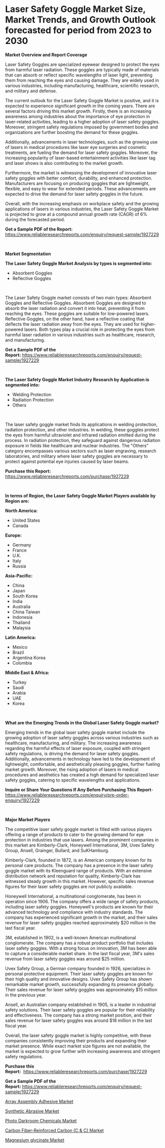 <p><h1>Laser Safety Goggle Market Size, Market Trends, and Growth Outlook forecasted for period from 2023 to 2030</h1></p><p><strong>Market Overview and Report Coverage</strong></p>
<p><p>Laser Safety Goggles are specialized eyewear designed to protect the eyes from harmful laser radiation. These goggles are typically made of materials that can absorb or reflect specific wavelengths of laser light, preventing them from reaching the eyes and causing damage. They are widely used in various industries, including manufacturing, healthcare, scientific research, and military and defense.</p><p>The current outlook for the Laser Safety Goggle Market is positive, and it is expected to experience significant growth in the coming years. There are several factors driving this market growth. Firstly, there is an increasing awareness among industries about the importance of eye protection in laser-related activities, leading to a higher adoption of laser safety goggles. Moreover, stringent safety regulations imposed by government bodies and organizations are further boosting the demand for these goggles.</p><p>Additionally, advancements in laser technologies, such as the growing use of lasers in medical procedures like laser eye surgeries and cosmetic treatments, are fueling the demand for laser safety goggles. Moreover, the increasing popularity of laser-based entertainment activities like laser tag and laser shows is also contributing to the market growth.</p><p>Furthermore, the market is witnessing the development of innovative laser safety goggles with better comfort, durability, and enhanced protection. Manufacturers are focusing on producing goggles that are lightweight, flexible, and easy to wear for extended periods. These advancements are expected to drive the demand for laser safety goggles in the future.</p><p>Overall, with the increasing emphasis on workplace safety and the growing applications of lasers in various industries, the Laser Safety Goggle Market is projected to grow at a compound annual growth rate (CAGR) of 6% during the forecasted period.</p></p>
<p><strong>Get a Sample PDF of the Report:</strong> <a href="https://www.reliableresearchreports.com/enquiry/request-sample/1927229">https://www.reliableresearchreports.com/enquiry/request-sample/1927229</a></p>
<p>&nbsp;</p>
<p><strong>Market Segmentation</strong></p>
<p><strong>The Laser Safety Goggle Market Analysis by types is segmented into:</strong></p>
<p><ul><li>Absorbent Goggles</li><li>Reflective Goggles</li></ul></p>
<p>&nbsp;</p>
<p><p>The Laser Safety Goggle market consists of two main types: Absorbent Goggles and Reflective Goggles. Absorbent Goggles are designed to absorb the laser radiation and convert it into heat, preventing it from reaching the eyes. These goggles are suitable for low-powered lasers. Reflective Goggles, on the other hand, have a reflective coating that deflects the laser radiation away from the eyes. They are used for higher-powered lasers. Both types play a crucial role in protecting the eyes from harmful laser radiation in various industries such as healthcare, research, and manufacturing.</p></p>
<p><strong>Get a Sample PDF of the Report:</strong>&nbsp;<a href="https://www.reliableresearchreports.com/enquiry/request-sample/1927229">https://www.reliableresearchreports.com/enquiry/request-sample/1927229</a></p>
<p>&nbsp;</p>
<p><strong>The Laser Safety Goggle Market Industry Research by Application is segmented into:</strong></p>
<p><ul><li>Welding Protection</li><li>Radiation Protection</li><li>Others</li></ul></p>
<p>&nbsp;</p>
<p><p>The laser safety goggle market finds its applications in welding protection, radiation protection, and other industries. In welding, these goggles protect the eyes from harmful ultraviolet and infrared radiation emitted during the process. In radiation protection, they safeguard against dangerous radiation exposure in fields like healthcare and nuclear industries. The "Others" category encompasses various sectors such as laser engraving, research laboratories, and military where laser safety goggles are necessary to protect against potential eye injuries caused by laser beams.</p></p>
<p><strong>Purchase this Report:</strong>&nbsp; <a href="https://www.reliableresearchreports.com/purchase/1927229">https://www.reliableresearchreports.com/purchase/1927229</a></p>
<p>&nbsp;</p>
<p><strong>In terms of Region, the Laser Safety Goggle Market Players available by Region are:</strong></p>
<p>
    <p> <strong> North America: </strong>
        <ul>
            <li>United States</li>
            <li>Canada</li>
        </ul>
        </p> 
    <p> <strong> Europe: </strong>
        <ul>
            <li>Germany</li>
            <li>France</li>
            <li>U.K.</li>
            <li>Italy</li>
            <li>Russia</li>
        </ul>
        </p> 
    <p> <strong> Asia-Pacific: </strong>
        <ul>
            <li>China</li>
            <li>Japan</li>
            <li>South Korea</li>
            <li>India</li>
            <li>Australia</li>
            <li>China Taiwan</li>
            <li>Indonesia</li>
            <li>Thailand</li>
            <li>Malaysia</li>
        </ul>
        </p> 
    <p> <strong> Latin America: </strong>
        <ul>
            <li>Mexico</li>
            <li>Brazil</li>
            <li>Argentina Korea</li>
            <li>Colombia</li>
        </ul>
        </p> 
    <p> <strong> Middle East & Africa: </strong>
        <ul>
            <li>Turkey</li>
            <li>Saudi</li>
            <li>Arabia</li>
            <li>UAE</li>
            <li>Korea</li>
        </ul>
    </p>
    </p>
<p>&nbsp;</p>
<p><strong>What are the Emerging Trends in the Global Laser Safety Goggle market?</strong></p>
<p><p>Emerging trends in the global laser safety goggle market include the growing adoption of laser safety goggles across various industries such as healthcare, manufacturing, and military. The increasing awareness regarding the harmful effects of laser exposure, coupled with stringent safety regulations, is driving the demand for laser safety goggles. Additionally, advancements in technology have led to the development of lightweight, comfortable, and aesthetically pleasing goggles, further fueling market growth. Moreover, the rising adoption of lasers in medical procedures and aesthetics has created a high demand for specialized laser safety goggles, catering to specific wavelengths and applications.</p></p>
<p><strong>Inquire or Share Your Questions If Any Before Purchasing This Report</strong>- <a href="https://www.reliableresearchreports.com/enquiry/pre-order-enquiry/1927229">https://www.reliableresearchreports.com/enquiry/pre-order-enquiry/1927229</a></p>
<p>&nbsp;</p>
<p><strong>Major Market Players</strong></p>
<p><p>The competitive laser safety goggle market is filled with various players offering a range of products to cater to the growing demand for eye protection in industries that use lasers. Among the prominent companies in this market are Kimberly-Clark, Honeywell International, 3M, Uvex Safety Group, Ansell, Grainger, Bullard, and SuKHamburg.</p><p>Kimberly-Clark, founded in 1872, is an American company known for its personal care products. The company has a presence in the laser safety goggle market with its Kleenguard range of products. With an extensive distribution network and reputation for quality, Kimberly-Clark has witnessed steady growth in this market. However, specific sales revenue figures for their laser safety goggles are not publicly available.</p><p>Honeywell International, a multinational conglomerate, has been in operation since 1906. The company offers a wide range of safety products, including laser safety goggles. Honeywell's products are known for their advanced technology and compliance with industry standards. The company has experienced significant growth in the market, and their sales revenue for laser safety goggles reached approximately $20 million in the last fiscal year.</p><p>3M, established in 1902, is a well-known American multinational conglomerate. The company has a robust product portfolio that includes laser safety goggles. With a strong focus on innovation, 3M has been able to capture a considerable market share. In the last fiscal year, 3M's sales revenue from laser safety goggles was around $25 million.</p><p>Uvex Safety Group, a German company founded in 1926, specializes in personal protective equipment. Their laser safety goggles are known for their high quality and innovative designs. Uvex Safety Group has shown remarkable market growth, successfully expanding its presence globally. Their sales revenue for laser safety goggles was approximately $15 million in the previous year.</p><p>Ansell, an Australian company established in 1905, is a leader in industrial safety solutions. Their laser safety goggles are popular for their reliability and effectiveness. The company has a strong market position, and their sales revenue for laser safety goggles was around $18 million in the last fiscal year.</p><p>Overall, the laser safety goggle market is highly competitive, with these companies consistently improving their products and expanding their market presence. While exact market size figures are not available, the market is expected to grow further with increasing awareness and stringent safety regulations.</p></p>
<p><strong>Purchase this Report:</strong>&nbsp;&nbsp;<a href="https://www.reliableresearchreports.com/purchase/1927229">https://www.reliableresearchreports.com/purchase/1927229</a></p>
<p></p>
<p><strong>Get a Sample PDF of the Report:</strong>&nbsp;<a href="https://www.reliableresearchreports.com/enquiry/request-sample/1927229">https://www.reliableresearchreports.com/enquiry/request-sample/1927229</a></p>
<p><p><a href="https://www.linkedin.com/pulse/array-assembly-adhesive-market-share-amp-new-trends-analysis-cftue/">Array Assembly Adhesive Market</a></p><p><a href="https://medium.com/@annarussell1981/analyzing-synthetic-abrasive-market-global-industry-perspective-and-forecast-2023-to-2030-4857c666bd8f">Synthetic Abrasive Market</a></p><p><a href="https://www.linkedin.com/pulse/photo-darkroom-chemicals-market-size-share-amp-trends-analysis-wyuve/">Photo Darkroom Chemicals Market</a></p><p><a href="https://www.linkedin.com/pulse/carbon-fiber-reinforced-c-amp-market-research-report-provides-gl8he/">Carbon Fiber-Reinforced Carbon (C & C) Market</a></p><p><a href="https://medium.com/@avarobertson1969/magnesium-glycinate-market-size-market-outlook-and-market-forecast-2023-to-2030-e96eaa52aed4">Magnesium glycinate Market</a></p></p>